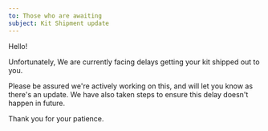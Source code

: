 ```yaml
---
to: Those who are awaiting
subject: Kit Shipment update
---
```


Hello!

Unfortunately, We are currently facing delays getting your kit shipped out to you.

Please be assured we're actively working on this, and will let you know as there's an update. We have also taken steps to ensure this delay doesn't happen in future.

Thank you for your patience.

